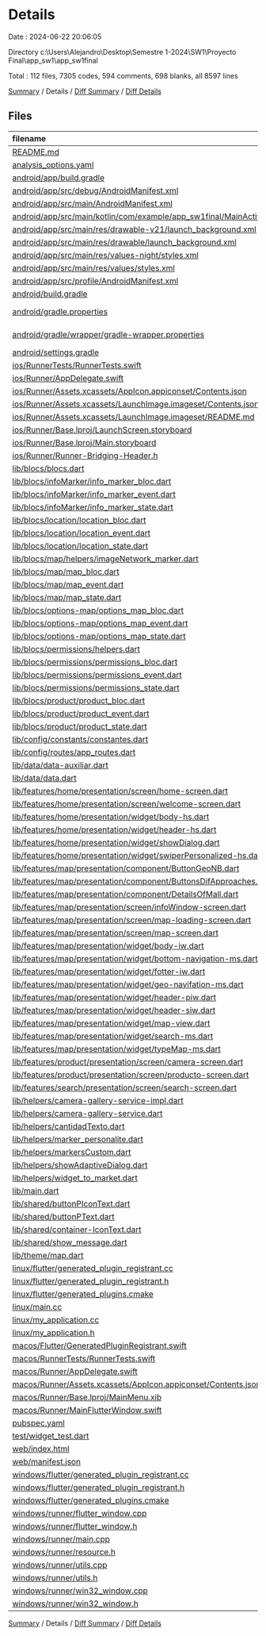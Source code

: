 # Details

Date : 2024-06-22 20:06:05

Directory c:\\Users\\Alejandro\\Desktop\\Semestre 1-2024\\SW1\\Proyecto Final\\app_sw1\\app_sw1final

Total : 112 files,  7305 codes, 594 comments, 698 blanks, all 8597 lines

[Summary](results.md) / Details / [Diff Summary](diff.md) / [Diff Details](diff-details.md)

## Files
| filename | language | code | comment | blank | total |
| :--- | :--- | ---: | ---: | ---: | ---: |
| [README.md](/README.md) | Markdown | 10 | 0 | 7 | 17 |
| [analysis_options.yaml](/analysis_options.yaml) | YAML | 3 | 22 | 4 | 29 |
| [android/app/build.gradle](/android/app/build.gradle) | Gradle | 51 | 5 | 12 | 68 |
| [android/app/src/debug/AndroidManifest.xml](/android/app/src/debug/AndroidManifest.xml) | XML | 3 | 4 | 1 | 8 |
| [android/app/src/main/AndroidManifest.xml](/android/app/src/main/AndroidManifest.xml) | XML | 35 | 9 | 4 | 48 |
| [android/app/src/main/kotlin/com/example/app_sw1final/MainActivity.kt](/android/app/src/main/kotlin/com/example/app_sw1final/MainActivity.kt) | Kotlin | 4 | 0 | 3 | 7 |
| [android/app/src/main/res/drawable-v21/launch_background.xml](/android/app/src/main/res/drawable-v21/launch_background.xml) | XML | 4 | 7 | 2 | 13 |
| [android/app/src/main/res/drawable/launch_background.xml](/android/app/src/main/res/drawable/launch_background.xml) | XML | 4 | 7 | 2 | 13 |
| [android/app/src/main/res/values-night/styles.xml](/android/app/src/main/res/values-night/styles.xml) | XML | 9 | 9 | 1 | 19 |
| [android/app/src/main/res/values/styles.xml](/android/app/src/main/res/values/styles.xml) | XML | 9 | 9 | 1 | 19 |
| [android/app/src/profile/AndroidManifest.xml](/android/app/src/profile/AndroidManifest.xml) | XML | 3 | 4 | 1 | 8 |
| [android/build.gradle](/android/build.gradle) | Gradle | 26 | 0 | 5 | 31 |
| [android/gradle.properties](/android/gradle.properties) | Java Properties | 3 | 0 | 1 | 4 |
| [android/gradle/wrapper/gradle-wrapper.properties](/android/gradle/wrapper/gradle-wrapper.properties) | Java Properties | 5 | 1 | 1 | 7 |
| [android/settings.gradle](/android/settings.gradle) | Gradle | 24 | 0 | 6 | 30 |
| [ios/RunnerTests/RunnerTests.swift](/ios/RunnerTests/RunnerTests.swift) | Swift | 7 | 2 | 4 | 13 |
| [ios/Runner/AppDelegate.swift](/ios/Runner/AppDelegate.swift) | Swift | 12 | 0 | 2 | 14 |
| [ios/Runner/Assets.xcassets/AppIcon.appiconset/Contents.json](/ios/Runner/Assets.xcassets/AppIcon.appiconset/Contents.json) | JSON | 122 | 0 | 1 | 123 |
| [ios/Runner/Assets.xcassets/LaunchImage.imageset/Contents.json](/ios/Runner/Assets.xcassets/LaunchImage.imageset/Contents.json) | JSON | 23 | 0 | 1 | 24 |
| [ios/Runner/Assets.xcassets/LaunchImage.imageset/README.md](/ios/Runner/Assets.xcassets/LaunchImage.imageset/README.md) | Markdown | 3 | 0 | 2 | 5 |
| [ios/Runner/Base.lproj/LaunchScreen.storyboard](/ios/Runner/Base.lproj/LaunchScreen.storyboard) | XML | 36 | 1 | 1 | 38 |
| [ios/Runner/Base.lproj/Main.storyboard](/ios/Runner/Base.lproj/Main.storyboard) | XML | 25 | 1 | 1 | 27 |
| [ios/Runner/Runner-Bridging-Header.h](/ios/Runner/Runner-Bridging-Header.h) | C++ | 1 | 0 | 1 | 2 |
| [lib/blocs/blocs.dart](/lib/blocs/blocs.dart) | Dart | 0 | 0 | 1 | 1 |
| [lib/blocs/infoMarker/info_marker_bloc.dart](/lib/blocs/infoMarker/info_marker_bloc.dart) | Dart | 35 | 0 | 7 | 42 |
| [lib/blocs/infoMarker/info_marker_event.dart](/lib/blocs/infoMarker/info_marker_event.dart) | Dart | 36 | 0 | 11 | 47 |
| [lib/blocs/infoMarker/info_marker_state.dart](/lib/blocs/infoMarker/info_marker_state.dart) | Dart | 54 | 6 | 9 | 69 |
| [lib/blocs/location/location_bloc.dart](/lib/blocs/location/location_bloc.dart) | Dart | 40 | 0 | 10 | 50 |
| [lib/blocs/location/location_event.dart](/lib/blocs/location/location_event.dart) | Dart | 16 | 0 | 6 | 22 |
| [lib/blocs/location/location_state.dart](/lib/blocs/location/location_state.dart) | Dart | 22 | 2 | 6 | 30 |
| [lib/blocs/map/helpers/imageNetwork_marker.dart](/lib/blocs/map/helpers/imageNetwork_marker.dart) | Dart | 14 | 0 | 4 | 18 |
| [lib/blocs/map/map_bloc.dart](/lib/blocs/map/map_bloc.dart) | Dart | 156 | 10 | 13 | 179 |
| [lib/blocs/map/map_event.dart](/lib/blocs/map/map_event.dart) | Dart | 34 | 0 | 11 | 45 |
| [lib/blocs/map/map_state.dart](/lib/blocs/map/map_state.dart) | Dart | 51 | 2 | 10 | 63 |
| [lib/blocs/options-map/options_map_bloc.dart](/lib/blocs/options-map/options_map_bloc.dart) | Dart | 21 | 0 | 3 | 24 |
| [lib/blocs/options-map/options_map_event.dart](/lib/blocs/options-map/options_map_event.dart) | Dart | 22 | 0 | 7 | 29 |
| [lib/blocs/options-map/options_map_state.dart](/lib/blocs/options-map/options_map_state.dart) | Dart | 35 | 6 | 9 | 50 |
| [lib/blocs/permissions/helpers.dart](/lib/blocs/permissions/helpers.dart) | Dart | 42 | 1 | 9 | 52 |
| [lib/blocs/permissions/permissions_bloc.dart](/lib/blocs/permissions/permissions_bloc.dart) | Dart | 77 | 2 | 12 | 91 |
| [lib/blocs/permissions/permissions_event.dart](/lib/blocs/permissions/permissions_event.dart) | Dart | 20 | 0 | 5 | 25 |
| [lib/blocs/permissions/permissions_state.dart](/lib/blocs/permissions/permissions_state.dart) | Dart | 30 | 3 | 8 | 41 |
| [lib/blocs/product/product_bloc.dart](/lib/blocs/product/product_bloc.dart) | Dart | 12 | 0 | 3 | 15 |
| [lib/blocs/product/product_event.dart](/lib/blocs/product/product_event.dart) | Dart | 13 | 0 | 5 | 18 |
| [lib/blocs/product/product_state.dart](/lib/blocs/product/product_state.dart) | Dart | 22 | 1 | 5 | 28 |
| [lib/config/constants/constantes.dart](/lib/config/constants/constantes.dart) | Dart | 73 | 16 | 5 | 94 |
| [lib/config/routes/app_routes.dart](/lib/config/routes/app_routes.dart) | Dart | 15 | 0 | 2 | 17 |
| [lib/data/data-auxiliar.dart](/lib/data/data-auxiliar.dart) | Dart | 560 | 122 | 8 | 690 |
| [lib/data/data.dart](/lib/data/data.dart) | Dart | 568 | 3 | 13 | 584 |
| [lib/features/home/presentation/screen/home-screen.dart](/lib/features/home/presentation/screen/home-screen.dart) | Dart | 125 | 2 | 9 | 136 |
| [lib/features/home/presentation/screen/welcome-screen.dart](/lib/features/home/presentation/screen/welcome-screen.dart) | Dart | 62 | 5 | 5 | 72 |
| [lib/features/home/presentation/widget/body-hs.dart](/lib/features/home/presentation/widget/body-hs.dart) | Dart | 72 | 3 | 6 | 81 |
| [lib/features/home/presentation/widget/header-hs.dart](/lib/features/home/presentation/widget/header-hs.dart) | Dart | 28 | 0 | 6 | 34 |
| [lib/features/home/presentation/widget/showDialog.dart](/lib/features/home/presentation/widget/showDialog.dart) | Dart | 118 | 0 | 7 | 125 |
| [lib/features/home/presentation/widget/swiperPersonalized-hs.dart](/lib/features/home/presentation/widget/swiperPersonalized-hs.dart) | Dart | 67 | 1 | 8 | 76 |
| [lib/features/map/presentation/component/ButtonGeoNB.dart](/lib/features/map/presentation/component/ButtonGeoNB.dart) | Dart | 25 | 0 | 2 | 27 |
| [lib/features/map/presentation/component/ButtonsDifApproaches.dart](/lib/features/map/presentation/component/ButtonsDifApproaches.dart) | Dart | 75 | 4 | 7 | 86 |
| [lib/features/map/presentation/component/DetailsOfMall.dart](/lib/features/map/presentation/component/DetailsOfMall.dart) | Dart | 60 | 0 | 7 | 67 |
| [lib/features/map/presentation/screen/infoWindow-screen.dart](/lib/features/map/presentation/screen/infoWindow-screen.dart) | Dart | 70 | 3 | 3 | 76 |
| [lib/features/map/presentation/screen/map-loading-screen.dart](/lib/features/map/presentation/screen/map-loading-screen.dart) | Dart | 20 | 0 | 4 | 24 |
| [lib/features/map/presentation/screen/map-screen.dart](/lib/features/map/presentation/screen/map-screen.dart) | Dart | 104 | 6 | 9 | 119 |
| [lib/features/map/presentation/widget/body-iw.dart](/lib/features/map/presentation/widget/body-iw.dart) | Dart | 270 | 4 | 9 | 283 |
| [lib/features/map/presentation/widget/bottom-navigation-ms.dart](/lib/features/map/presentation/widget/bottom-navigation-ms.dart) | Dart | 66 | 0 | 5 | 71 |
| [lib/features/map/presentation/widget/fotter-iw.dart](/lib/features/map/presentation/widget/fotter-iw.dart) | Dart | 166 | 25 | 10 | 201 |
| [lib/features/map/presentation/widget/geo-navifation-ms.dart](/lib/features/map/presentation/widget/geo-navifation-ms.dart) | Dart | 93 | 2 | 5 | 100 |
| [lib/features/map/presentation/widget/header-piw.dart](/lib/features/map/presentation/widget/header-piw.dart) | Dart | 68 | 4 | 3 | 75 |
| [lib/features/map/presentation/widget/header-siw.dart](/lib/features/map/presentation/widget/header-siw.dart) | Dart | 58 | 1 | 4 | 63 |
| [lib/features/map/presentation/widget/map-view.dart](/lib/features/map/presentation/widget/map-view.dart) | Dart | 76 | 5 | 8 | 89 |
| [lib/features/map/presentation/widget/search-ms.dart](/lib/features/map/presentation/widget/search-ms.dart) | Dart | 96 | 0 | 9 | 105 |
| [lib/features/map/presentation/widget/typeMap-ms.dart](/lib/features/map/presentation/widget/typeMap-ms.dart) | Dart | 80 | 1 | 5 | 86 |
| [lib/features/product/presentation/screen/camera-screen.dart](/lib/features/product/presentation/screen/camera-screen.dart) | Dart | 201 | 3 | 9 | 213 |
| [lib/features/product/presentation/screen/producto-screen.dart](/lib/features/product/presentation/screen/producto-screen.dart) | Dart | 336 | 1 | 5 | 342 |
| [lib/features/search/presentation/screen/search-screen.dart](/lib/features/search/presentation/screen/search-screen.dart) | Dart | 730 | 10 | 6 | 746 |
| [lib/helpers/camera-gallery-service-impl.dart](/lib/helpers/camera-gallery-service-impl.dart) | Dart | 21 | 0 | 4 | 25 |
| [lib/helpers/camera-gallery-service.dart](/lib/helpers/camera-gallery-service.dart) | Dart | 4 | 0 | 1 | 5 |
| [lib/helpers/cantidadTexto.dart](/lib/helpers/cantidadTexto.dart) | Dart | 34 | 0 | 3 | 37 |
| [lib/helpers/marker_personalite.dart](/lib/helpers/marker_personalite.dart) | Dart | 41 | 2 | 10 | 53 |
| [lib/helpers/markersCustom.dart](/lib/helpers/markersCustom.dart) | Dart | 187 | 13 | 17 | 217 |
| [lib/helpers/showAdaptiveDialog.dart](/lib/helpers/showAdaptiveDialog.dart) | Dart | 2 | 0 | 4 | 6 |
| [lib/helpers/widget_to_market.dart](/lib/helpers/widget_to_market.dart) | Dart | 14 | 0 | 5 | 19 |
| [lib/main.dart](/lib/main.dart) | Dart | 75 | 0 | 6 | 81 |
| [lib/shared/buttonPIconText.dart](/lib/shared/buttonPIconText.dart) | Dart | 39 | 1 | 6 | 46 |
| [lib/shared/buttonPText.dart](/lib/shared/buttonPText.dart) | Dart | 49 | 1 | 4 | 54 |
| [lib/shared/container-IconText.dart](/lib/shared/container-IconText.dart) | Dart | 69 | 9 | 5 | 83 |
| [lib/shared/show_message.dart](/lib/shared/show_message.dart) | Dart | 50 | 1 | 5 | 56 |
| [lib/theme/map.dart](/lib/theme/map.dart) | Dart | 88 | 30 | 2 | 120 |
| [linux/flutter/generated_plugin_registrant.cc](/linux/flutter/generated_plugin_registrant.cc) | C++ | 11 | 4 | 5 | 20 |
| [linux/flutter/generated_plugin_registrant.h](/linux/flutter/generated_plugin_registrant.h) | C++ | 5 | 5 | 6 | 16 |
| [linux/flutter/generated_plugins.cmake](/linux/flutter/generated_plugins.cmake) | CMake | 20 | 0 | 6 | 26 |
| [linux/main.cc](/linux/main.cc) | C++ | 5 | 0 | 2 | 7 |
| [linux/my_application.cc](/linux/my_application.cc) | C++ | 74 | 11 | 20 | 105 |
| [linux/my_application.h](/linux/my_application.h) | C++ | 7 | 7 | 5 | 19 |
| [macos/Flutter/GeneratedPluginRegistrant.swift](/macos/Flutter/GeneratedPluginRegistrant.swift) | Swift | 14 | 3 | 4 | 21 |
| [macos/RunnerTests/RunnerTests.swift](/macos/RunnerTests/RunnerTests.swift) | Swift | 7 | 2 | 4 | 13 |
| [macos/Runner/AppDelegate.swift](/macos/Runner/AppDelegate.swift) | Swift | 8 | 0 | 2 | 10 |
| [macos/Runner/Assets.xcassets/AppIcon.appiconset/Contents.json](/macos/Runner/Assets.xcassets/AppIcon.appiconset/Contents.json) | JSON | 68 | 0 | 1 | 69 |
| [macos/Runner/Base.lproj/MainMenu.xib](/macos/Runner/Base.lproj/MainMenu.xib) | XML | 343 | 0 | 1 | 344 |
| [macos/Runner/MainFlutterWindow.swift](/macos/Runner/MainFlutterWindow.swift) | Swift | 12 | 0 | 4 | 16 |
| [pubspec.yaml](/pubspec.yaml) | YAML | 41 | 50 | 6 | 97 |
| [test/widget_test.dart](/test/widget_test.dart) | Dart | 14 | 10 | 7 | 31 |
| [web/index.html](/web/index.html) | HTML | 38 | 16 | 6 | 60 |
| [web/manifest.json](/web/manifest.json) | JSON | 35 | 0 | 1 | 36 |
| [windows/flutter/generated_plugin_registrant.cc](/windows/flutter/generated_plugin_registrant.cc) | C++ | 18 | 4 | 5 | 27 |
| [windows/flutter/generated_plugin_registrant.h](/windows/flutter/generated_plugin_registrant.h) | C++ | 5 | 5 | 6 | 16 |
| [windows/flutter/generated_plugins.cmake](/windows/flutter/generated_plugins.cmake) | CMake | 23 | 0 | 6 | 29 |
| [windows/runner/flutter_window.cpp](/windows/runner/flutter_window.cpp) | C++ | 49 | 7 | 16 | 72 |
| [windows/runner/flutter_window.h](/windows/runner/flutter_window.h) | C++ | 20 | 5 | 9 | 34 |
| [windows/runner/main.cpp](/windows/runner/main.cpp) | C++ | 30 | 4 | 10 | 44 |
| [windows/runner/resource.h](/windows/runner/resource.h) | C++ | 9 | 6 | 2 | 17 |
| [windows/runner/utils.cpp](/windows/runner/utils.cpp) | C++ | 54 | 2 | 10 | 66 |
| [windows/runner/utils.h](/windows/runner/utils.h) | C++ | 8 | 6 | 6 | 20 |
| [windows/runner/win32_window.cpp](/windows/runner/win32_window.cpp) | C++ | 210 | 24 | 55 | 289 |
| [windows/runner/win32_window.h](/windows/runner/win32_window.h) | C++ | 48 | 31 | 24 | 103 |

[Summary](results.md) / Details / [Diff Summary](diff.md) / [Diff Details](diff-details.md)